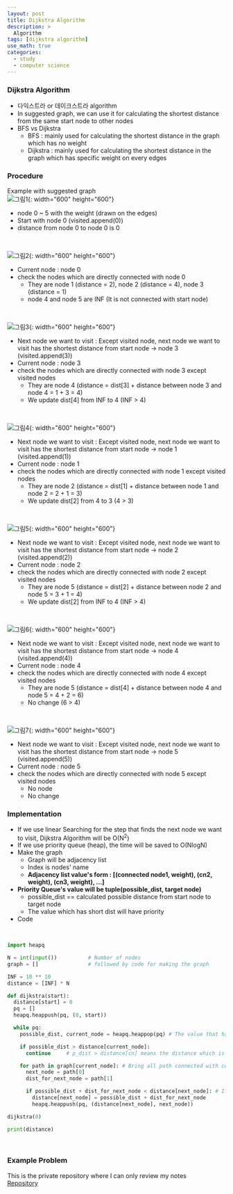 ```yaml
---
layout: post
title: Dijkstra Algorithm
description: >
  Algorithm
tags: [dijkstra algorithm]
use_math: true
categories:
  - study
  - computer science
---
```

### Dijkstra Algorithm
* 다익스트라 or 데이크스트라 algorithm
* In suggested graph, we can use it for calculating the shortest distance from the same start node to other nodes
* BFS vs Dijkstra
  * BFS : mainly used for calculating the shortest distance in the graph which has no weight
  * Dijkstra : mainly used for calculating the shortest distance in the graph which has specific weight on every edges

### Procedure
Example with suggested graph <br>
![그림1](https://github.com/hyun-jin891/hyun-jin891.github.io/blob/master/assets/img/153.png?raw=true){: width="600" height="600"}<br>

* node 0 ~ 5 with the weight (drawn on the edges)
* Start with node 0 (visited.append(0))
* distance from node 0 to node 0 is 0

<br>

![그림2](https://github.com/hyun-jin891/hyun-jin891.github.io/blob/master/assets/img/154.png?raw=true){: width="600" height="600"}<br>

* Current node : node 0
* check the nodes which are directly connected with node 0
  * They are node 1 (distance = 2), node 2 (distance = 4), node 3 (distance = 1)
  * node 4 and node 5 are INF (It is not connected with start node)

<br>

![그림3](https://github.com/hyun-jin891/hyun-jin891.github.io/blob/master/assets/img/155.png?raw=true){: width="600" height="600"}<br>

* Next node we want to visit : Except visited node, next node we want to visit has the shortest distance from start node → node 3 (visited.append(3))
* Current node : node 3
* check the nodes which are directly connected with node 3 except visited nodes
  * They are node 4 (distance = dist[3] + distance between node 3 and node 4 = 1 + 3 = 4)
  * We update dist[4] from INF to 4 (INF > 4)

<br>

![그림4](https://github.com/hyun-jin891/hyun-jin891.github.io/blob/master/assets/img/156.png?raw=true){: width="600" height="600"}<br>

* Next node we want to visit : Except visited node, next node we want to visit has the shortest distance from start node → node 1 (visited.append(1))
* Current node : node 1
* check the nodes which are directly connected with node 1 except visited nodes
  * They are node 2 (distance = dist[1] + distance between node 1 and node 2 = 2 + 1 = 3)
  * We update dist[2] from 4 to 3 (4 > 3)

<br>

![그림5](https://github.com/hyun-jin891/hyun-jin891.github.io/blob/master/assets/img/157.png?raw=true){: width="600" height="600"}<br>

* Next node we want to visit : Except visited node, next node we want to visit has the shortest distance from start node → node 2 (visited.append(2))
* Current node : node 2
* check the nodes which are directly connected with node 2 except visited nodes
  * They are node 5 (distance = dist[2] + distance between node 2 and node 5 = 3 + 1 = 4)
  * We update dist[2] from INF to 4 (INF > 4)

<br>

![그림6](https://github.com/hyun-jin891/hyun-jin891.github.io/blob/master/assets/img/158.png?raw=true){: width="600" height="600"}<br>

* Next node we want to visit : Except visited node, next node we want to visit has the shortest distance from start node → node 4 (visited.append(4))
* Current node : node 4
* check the nodes which are directly connected with node 4 except visited nodes
  * They are node 5 (distance = dist[4] + distance between node 4 and node 5 = 4 + 2 = 6)
  * No change (6 > 4)

<br>

![그림7](https://github.com/hyun-jin891/hyun-jin891.github.io/blob/master/assets/img/159.png?raw=true){: width="600" height="600"}<br>

* Next node we want to visit : Except visited node, next node we want to visit has the shortest distance from start node → node 5 (visited.append(5))
* Current node : node 5
* check the nodes which are directly connected with node 5 except visited nodes
  * No node
  * No change

### Implementation
* If we use linear Searching for the step that finds the next node we want to visit, Dijkstra Algorithm will be O(N<sup>2</sup>)
* If we use priority queue (heap), the time will be saved to O(NlogN)
* Make the graph
  * Graph will be adjacency list
  * Index is nodes' name
  * **Adjacency list value's form : [(connected node1, weight), (cn2, weight), (cn3, weight), ...]**
* **Priority Queue's value will be tuple(possible_dist, target node)**
  * possible_dist == calculated possible distance from start node to target node
  * The value which has short dist will have priority
* Code

<br>

~~~python
import heapq

N = int(input())          # Number of nodes
graph = []                # followed by code for making the graph

INF = 10 ** 10
distance = [INF] * N      

def dijkstra(start):
  distance[start] = 0
  pq = []
  heapq.heappush(pq, (0, start))

  while pq:
    possible_dist, current_node = heapq.heappop(pq) # The value that has the shortest p_dist in heap will be out

    if possible_dist > distance[current_node]:
      continue     # p_dist > distance[cn] means the distance which is closer to the shortest distance than possible_dist has been already calculated / That is, we can pass this (p_dist, c_node) pair

    for path in graph[current_node]: # Bring all path connected with current_node
      next_node = path[0]
      dist_for_next_node = path[1]

      if possible_dist + dist_for_next_node < distance[next_node]: # If the distance from new path is shorter than previously calculated distance
        distance[next_node] = possible_dist + dist_for_next_node
        heapq.heappush(pq, (distance[next_node], next_node))

dijkstra(0)  

print(distance)

~~~

<br>

### Example Problem
This is the private repository where I can only review my notes<br>
[Repository](https://github.com/hyun-jin891/hidden-post-hyunjin891-github-blog/blob/master/_posts/study/computer%20science/2024-02-17-Dijkstra-Algorithm.md)
